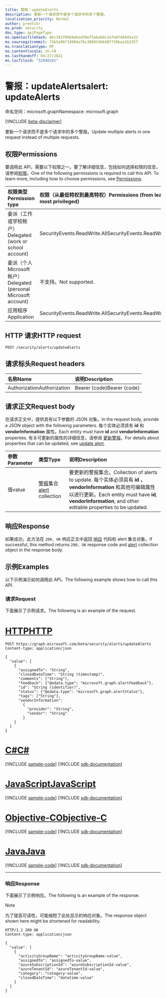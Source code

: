 ```yaml
---
title: 警报：updateAlerts
description: 更新一个请求而不是多个请求中的多个警报。
localization_priority: Normal
author: preetikr
ms.prod: security
doc_type: apiPageType
ms.openlocfilehash: 86c391f0684ebad30ef5abab0c3a7e8746445a32
ms.sourcegitcommit: 71b5a96f14984a76c386934b648f730baa1b2357
ms.translationtype: MT
ms.contentlocale: zh-CN
ms.lasthandoff: 04/27/2021
ms.locfileid: "52048181"
---
```

# <a name="alert-updatealerts"></a><span data-ttu-id="247d5-103">警报：updateAlerts</span><span class="sxs-lookup"><span data-stu-id="247d5-103">alert: updateAlerts</span></span>

<span data-ttu-id="247d5-104">命名空间：microsoft.graph</span><span class="sxs-lookup"><span data-stu-id="247d5-104">Namespace: microsoft.graph</span></span>

[!INCLUDE [beta-disclaimer](../../includes/beta-disclaimer.md)]

<span data-ttu-id="247d5-105">更新一个请求而不是多个请求中的多个警报。</span><span class="sxs-lookup"><span data-stu-id="247d5-105">Update multiple alerts in one request instead of multiple requests.</span></span>

## <a name="permissions"></a><span data-ttu-id="247d5-106">权限</span><span class="sxs-lookup"><span data-stu-id="247d5-106">Permissions</span></span>

<span data-ttu-id="247d5-p101">要调用此 API，需要以下权限之一。要了解详细信息，包括如何选择权限的信息，请参阅[权限](/graph/permissions-reference)。</span><span class="sxs-lookup"><span data-stu-id="247d5-p101">One of the following permissions is required to call this API. To learn more, including how to choose permissions, see [Permissions](/graph/permissions-reference).</span></span>

| <span data-ttu-id="247d5-109">权限类型</span><span class="sxs-lookup"><span data-stu-id="247d5-109">Permission type</span></span>                        | <span data-ttu-id="247d5-110">权限（从最低特权到最高特权）</span><span class="sxs-lookup"><span data-stu-id="247d5-110">Permissions (from least to most privileged)</span></span> |
|:---------------------------------------|:--------------------------------------------|
|<span data-ttu-id="247d5-111">委派（工作或学校帐户）</span><span class="sxs-lookup"><span data-stu-id="247d5-111">Delegated (work or school account)</span></span> |   <span data-ttu-id="247d5-112">SecurityEvents.ReadWrite.All</span><span class="sxs-lookup"><span data-stu-id="247d5-112">SecurityEvents.ReadWrite.All</span></span>  |
|<span data-ttu-id="247d5-113">委派（个人 Microsoft 帐户）</span><span class="sxs-lookup"><span data-stu-id="247d5-113">Delegated (personal Microsoft account)</span></span> |  <span data-ttu-id="247d5-114">不支持。</span><span class="sxs-lookup"><span data-stu-id="247d5-114">Not supported.</span></span>  |
|<span data-ttu-id="247d5-115">应用程序</span><span class="sxs-lookup"><span data-stu-id="247d5-115">Application</span></span> | <span data-ttu-id="247d5-116">SecurityEvents.ReadWrite.All</span><span class="sxs-lookup"><span data-stu-id="247d5-116">SecurityEvents.ReadWrite.All</span></span> |

## <a name="http-request"></a><span data-ttu-id="247d5-117">HTTP 请求</span><span class="sxs-lookup"><span data-stu-id="247d5-117">HTTP request</span></span>

<!-- { "blockType": "ignored" } -->

```http
POST /security/alerts/updateAlerts
```

## <a name="request-headers"></a><span data-ttu-id="247d5-118">请求标头</span><span class="sxs-lookup"><span data-stu-id="247d5-118">Request headers</span></span>

| <span data-ttu-id="247d5-119">名称</span><span class="sxs-lookup"><span data-stu-id="247d5-119">Name</span></span>          | <span data-ttu-id="247d5-120">说明</span><span class="sxs-lookup"><span data-stu-id="247d5-120">Description</span></span>   |
|:--------------|:--------------|
| <span data-ttu-id="247d5-121">Authorization</span><span class="sxs-lookup"><span data-stu-id="247d5-121">Authorization</span></span> | <span data-ttu-id="247d5-122">Bearer {code}</span><span class="sxs-lookup"><span data-stu-id="247d5-122">Bearer {code}</span></span> |

## <a name="request-body"></a><span data-ttu-id="247d5-123">请求正文</span><span class="sxs-lookup"><span data-stu-id="247d5-123">Request body</span></span>

<span data-ttu-id="247d5-124">在请求正文中，提供具有以下参数的 JSON 对象。</span><span class="sxs-lookup"><span data-stu-id="247d5-124">In the request body, provide a JSON object with the following parameters.</span></span> <span data-ttu-id="247d5-125">每个实体必须具有 **id** 和 **vendorInformation** 属性。</span><span class="sxs-lookup"><span data-stu-id="247d5-125">Each entity must have **id** and **vendorInformation** properties.</span></span> <span data-ttu-id="247d5-126">有关可更新的属性的详细信息，请参阅 [更新警报](alert-update.md)。</span><span class="sxs-lookup"><span data-stu-id="247d5-126">For details about properties that can be updated, see [update alert](alert-update.md).</span></span>

| <span data-ttu-id="247d5-127">参数</span><span class="sxs-lookup"><span data-stu-id="247d5-127">Parameter</span></span>    | <span data-ttu-id="247d5-128">类型</span><span class="sxs-lookup"><span data-stu-id="247d5-128">Type</span></span>        | <span data-ttu-id="247d5-129">说明</span><span class="sxs-lookup"><span data-stu-id="247d5-129">Description</span></span> |
|:-------------|:------------|:------------|
|<span data-ttu-id="247d5-130">值</span><span class="sxs-lookup"><span data-stu-id="247d5-130">value</span></span>|<span data-ttu-id="247d5-131">[警报](../resources/alert.md)集合</span><span class="sxs-lookup"><span data-stu-id="247d5-131">[alert](../resources/alert.md) collection</span></span>| <span data-ttu-id="247d5-132">要更新的警报集合。</span><span class="sxs-lookup"><span data-stu-id="247d5-132">Collection of alerts to update.</span></span> <span data-ttu-id="247d5-133">每个实体必须具有 **id** **、vendorInformation** 和其他可编辑属性以进行更新。</span><span class="sxs-lookup"><span data-stu-id="247d5-133">Each entity must have **id**, **vendorInformation**, and other editable properties to be updated.</span></span>|

## <a name="response"></a><span data-ttu-id="247d5-134">响应</span><span class="sxs-lookup"><span data-stu-id="247d5-134">Response</span></span>

<span data-ttu-id="247d5-135">如果成功，此方法在 `200, OK` 响应正文中返回 [响应](../resources/alert.md) 代码和 alert 集合对象。</span><span class="sxs-lookup"><span data-stu-id="247d5-135">If successful, this method returns `200, OK` response code and [alert](../resources/alert.md) collection object in the response body.</span></span>

## <a name="examples"></a><span data-ttu-id="247d5-136">示例</span><span class="sxs-lookup"><span data-stu-id="247d5-136">Examples</span></span>

<span data-ttu-id="247d5-137">以下示例演示如何调用此 API。</span><span class="sxs-lookup"><span data-stu-id="247d5-137">The following example shows how to call this API.</span></span>

### <a name="request"></a><span data-ttu-id="247d5-138">请求</span><span class="sxs-lookup"><span data-stu-id="247d5-138">Request</span></span>

<span data-ttu-id="247d5-139">下面展示了示例请求。</span><span class="sxs-lookup"><span data-stu-id="247d5-139">The following is an example of the request.</span></span>

# <a name="http"></a>[<span data-ttu-id="247d5-140">HTTP</span><span class="sxs-lookup"><span data-stu-id="247d5-140">HTTP</span></span>](#tab/http)
<!-- {
  "blockType": "request",
  "name": "alert_updatealerts",
   "isCollection": "true"
}-->

```http
POST https://graph.microsoft.com/beta/security/alerts/updateAlerts
Content-type: application/json

{
  "value": [
    {
      "assignedTo": "String",
      "closedDateTime": "String (timestamp)",
      "comments": ["String"],
      "feedback": {"@odata.type": "microsoft.graph.alertFeedback"},
      "id": "String (identifier)",
      "status": {"@odata.type": "microsoft.graph.alertStatus"},
      "tags": ["String"],
      "vendorInformation":
        {
          "provider": "String",
          "vendor": "String"
        }
    }
  ]
}
```
# <a name="c"></a>[<span data-ttu-id="247d5-141">C#</span><span class="sxs-lookup"><span data-stu-id="247d5-141">C#</span></span>](#tab/csharp)
[!INCLUDE [sample-code](../includes/snippets/csharp/alert-updatealerts-csharp-snippets.md)]
[!INCLUDE [sdk-documentation](../includes/snippets/snippets-sdk-documentation-link.md)]

# <a name="javascript"></a>[<span data-ttu-id="247d5-142">JavaScript</span><span class="sxs-lookup"><span data-stu-id="247d5-142">JavaScript</span></span>](#tab/javascript)
[!INCLUDE [sample-code](../includes/snippets/javascript/alert-updatealerts-javascript-snippets.md)]
[!INCLUDE [sdk-documentation](../includes/snippets/snippets-sdk-documentation-link.md)]

# <a name="objective-c"></a>[<span data-ttu-id="247d5-143">Objective-C</span><span class="sxs-lookup"><span data-stu-id="247d5-143">Objective-C</span></span>](#tab/objc)
[!INCLUDE [sample-code](../includes/snippets/objc/alert-updatealerts-objc-snippets.md)]
[!INCLUDE [sdk-documentation](../includes/snippets/snippets-sdk-documentation-link.md)]

# <a name="java"></a>[<span data-ttu-id="247d5-144">Java</span><span class="sxs-lookup"><span data-stu-id="247d5-144">Java</span></span>](#tab/java)
[!INCLUDE [sample-code](../includes/snippets/java/alert-updatealerts-java-snippets.md)]
[!INCLUDE [sdk-documentation](../includes/snippets/snippets-sdk-documentation-link.md)]

---


### <a name="response"></a><span data-ttu-id="247d5-145">响应</span><span class="sxs-lookup"><span data-stu-id="247d5-145">Response</span></span>

<span data-ttu-id="247d5-146">下面展示了示例响应。</span><span class="sxs-lookup"><span data-stu-id="247d5-146">The following is an example of the response.</span></span>

> [!NOTE]
> <span data-ttu-id="247d5-147">为了提高可读性，可能缩短了此处显示的响应对象。</span><span class="sxs-lookup"><span data-stu-id="247d5-147">The response object shown here might be shortened for readability.</span></span>

<!-- {
  "blockType": "response",
  "truncated": true,
  "@odata.type": "microsoft.graph.alert",
  "isCollection": true
} -->

```http
HTTP/1.1 200 OK
Content-type: application/json

{
  "value": [
    {
      "activityGroupName": "activityGroupName-value",
      "assignedTo": "assignedTo-value",
      "azureSubscriptionId": "azureSubscriptionId-value",
      "azureTenantId": "azureTenantId-value",
      "category": "category-value",
      "closedDateTime": "datetime-value"
    }
  ]
}
```

<!-- uuid: 16cd6b66-4b1a-43a1-adaf-3a886856ed98
2019-02-04 14:57:30 UTC -->
<!-- {
  "type": "#page.annotation",
  "description": "alert: updateAlerts",
  "keywords": "",
  "section": "documentation",
  "tocPath": "",
  "suppressions": [
  ]
}-->


